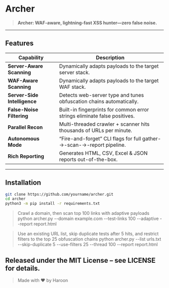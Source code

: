 #  Archer

> **Archer: WAF-aware, lightning-fast XSS hunter—zero false noise.**

---

## Features
| Capability | Description |
|------------|-------------|
| **Server-Aware Scanning** | Dynamically adapts payloads to the target server stack. |
| **WAF-Aware Scanning** | Dynamically adapts payloads to the target WAF stack. |
| **Server-Side Intelligence** | Detects web-server type and tunes obfuscation chains automatically. |
| **False-Noise Filtering** | Built-in fingerprints for common error strings eliminate false positives. |
| **Parallel Recon** | Multi-threaded crawler + scanner hits thousands of URLs per minute. |
| **Autonomous Mode** | “Fire-and-forget” CLI flags for full gather-→-scan-→-report pipeline. |
| **Rich Reporting** | Generates HTML, CSV, Excel & JSON reports out-of-the-box. |

---

## Installation

```bash
git clone https://github.com/yourname/archer.git
cd archer
python3 -m pip install -r requirements.txt
```

> Crawl a domain, then scan top 100 links with adaptive payloads
python archer.py --domain example.com --test-links 100 --adaptive --report report.html


> Use an existing URL list, skip duplicate tests after 5 hits, and restrict filters to the top 25 obfuscation chains
python archer.py --list urls.txt --skip-duplicate 5 --use-filters 25 --thread 100 --report report.html


## Released under the MIT License – see LICENSE for details.
> Made with ❤️ by Haroon
